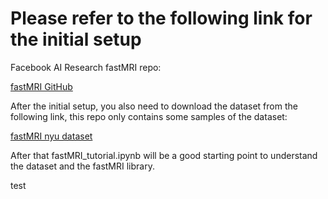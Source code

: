 # Please refer to the following link for the initial setup

Facebook AI Research fastMRI repo:

[fastMRI GitHub](https://github.com/facebookresearch/fastMRI) 

After the initial setup, you also need to download the dataset from the following link, this repo only contains some 
samples of the dataset:

[fastMRI nyu dataset](https://fastmri.med.nyu.edu/)

After that fastMRI_tutorial.ipynb will be a good starting point to understand the dataset and the fastMRI library.

test

